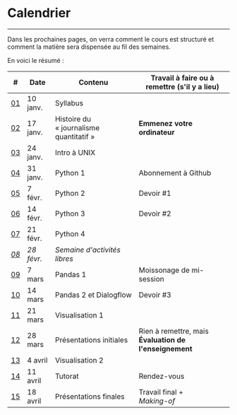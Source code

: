 # Calendrier

-----

Dans les prochaines pages, on verra comment le cours est structuré et comment la matière sera dispensée au fil des semaines.

En voici le résumé&nbsp;:

| # | Date | Contenu | Travail à faire ou à remettre (s'il y a lieu) |
|---|---|---|---|
| [01](/semaine-01-syllabus.md)| 10 janv. | Syllabus | |
| [02](/semaine-02-histoire.md)| 17 janv. | Histoire du «&nbsp;journalisme quantitatif&nbsp;»| **Emmenez votre ordinateur** |
| [03](/semaine-03-unix.md)| 24 janv. | Intro à UNIX | |
| [04](/semaine-04-python-1.md)| 31 janv. | Python 1 | Abonnement à Github |
| [05](/semaine-05-python-2.md)| 7 févr. | Python 2 | Devoir #1 |
| [06](/semaine-06-python-3.md)| 14 févr. | Python 3 | Devoir #2 |
| [07](/semaine-07-python-4.md)| 21 févr. | Python 4  | |
| [*08*](/semaine-08-relache.md)| *28 févr.* | *Semaine d'activités libres*| |
| [09](/semaine-09-pandas-1.md)| 7 mars | Pandas 1 | Moissonage de mi-session |
| [10](/semaine-10-pandas-2.md)| 14 mars | Pandas 2 et Dialogflow | Devoir #3 |
| [11](/semaine-11-visualisation-1.md)| 21 mars | Visualisation 1 | |
| [12](/semaine-12-presentations-1.md)| 28 mars | Présentations initiales | Rien à remettre, mais<br>**Évaluation de l'enseignement** |
| [13](/semaine-13-visualisation-2.md)| 4 avril | Visualisation 2 | |
| [14](/semaine-14-tutorat.md)| 11 avril | Tutorat | Rendez-vous |
| [15](/semaine-15-presentations-2.md)| 18 avril | Présentations finales | Travail final +<br>*Making-of*|
